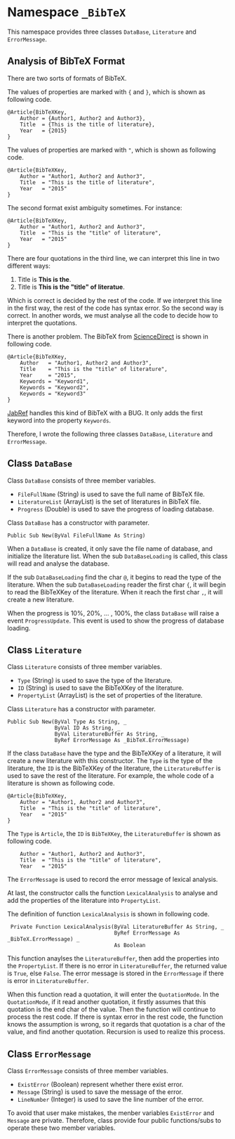 # Namespace `_BibTeX`

This namespace provides three classes `DataBase`, `Literature` and `ErrorMessage`.

## Analysis of BibTeX Format
There are two sorts of formats of BibTeX.

The values of properties are marked with `{` and `}`, which is shown as following code.

	@Article{BibTeXKey, 
		Author = {Author1, Author2 and Author3},  
		Title  = {This is the title of literature}, 
		Year   = {2015}
	}

The values of properties are marked with `"`, which is shown as following code.

	@Article{BibTeXKey, 
		Author = "Author1, Author2 and Author3",  
		Title  = "This is the title of literature", 
		Year   = "2015"
	}

The second format exist ambiguity sometimes. For instance:
	
	@Article{BibTeXKey, 
		Author = "Author1, Author2 and Author3",  
		Title  = "This is the "title" of literature", 
		Year   = "2015"
	}

There are four quotations in the third line, we can interpret this line in two different ways:

1. Title is **This is the**.
2. Title is **This is the "title" of literatue**.

Which is correct is decided by the rest of the code. If we interpret this line in the first way, the rest of the code has syntax error. So the second way is correct. In another words, we must analyse all the code to decide how to interpret the quotations.

There is another problem. The BibTeX from [ScienceDirect](http://www.sciencedirect.com/) is shown in following code.

	@Article{BibTeXKey, 
		Author   = "Author1, Author2 and Author3",  
		Title    = "This is the "title" of literature", 
		Year     = "2015",
		Keywords = "Keyword1",
		Keywords = "Keyword2",
		Keywords = "Keyword3" 
	}

[JabRef](http://jabref.sourceforge.net/) handles this kind of BibTeX with a BUG. It only adds the first keyword into the property `Keywords`.

Therefore, I wrote the following three classes `DataBase`, `Literature` and `ErrorMessage`.

## Class `DataBase`
Class `DataBase` consists of three member variables.

* `FileFullName` (String) is used to save the full name of BibTeX file.
* `LiteratureList` (ArrayList) is the set of literatures in BibTeX file.
* `Progress` (Double) is used to save the progress of loading database.

Class `DataBase` has a constructor with parameter.

	Public Sub New(ByVal FileFullName As String)

When a `DataBase` is created, it only save the file name of database, and initialize the literature list. When the sub `DataBaseLoading` is called, this class will read and analyse the database.

If the sub `DataBaseLoading` find the char `@`, it begins to read the type of the literature. When the sub `DataBaseLoading` reader the first char `{`, it will begin to read the BibTeXKey of the literature. When it reach the first char `,`, it will create a new literature.

When the progress is 10%, 20%, ... , 100%, the class `DataBase` will raise a event `ProgressUpdate`. This event is used to show the progress of database loading.

## Class `Literature`
Class `Literature` consists of three member variables.

* `Type` (String) is used to save the type of the literature.
* `ID` (String) is used to save the BibTeXKey of the literature.
* `PropertyList` (ArrayList) is the set of properties of the literature.

Class `Literature` has a constructor with parameter.

	Public Sub New(ByVal Type As String, _
				   ByVal ID As String, _
				   ByVal LiteratureBuffer As String, _
				   ByRef ErrorMessage As _BibTeX.ErrorMessage)
         
If the class `DataBase` have the type and the BibTeXKey of a literature, it will create a new literature with this constructor. The `Type` is the type of the literature, the `ID` is the BibTeXKey of the literature, the `LiteratureBuffer` is used to save the rest of the literature. For example, the whole code of a literature is shown as following code.

	@Article{BibTeXKey, 
		Author = "Author1, Author2 and Author3",  
		Title  = "This is the "title" of literature", 
		Year   = "2015"
	}

The `Type` is `Article`, the `ID` is `BibTeXKey`, the `LiteratureBuffer` is shown as following code.

		Author = "Author1, Author2 and Author3",  
		Title  = "This is the "title" of literature", 
		Year   = "2015"

The `ErrorMessage` is used to record the error message of lexical analysis.

At last, the constructor calls the function `LexicalAnalysis` to analyse and add the properties of the literature into `PropertyList`.

The definition of function `LexicalAnalysis` is shown in following code.

	 Private Function LexicalAnalysis(ByVal LiteratureBuffer As String, _
									  ByRef ErrorMessage As _BibTeX.ErrorMessage) _
									  As Boolean

This function anaylses the `LiteratureBuffer`, then add the properties into the `PropertyList`. If there is no error in `LiteratureBuffer`, the returned value is `True`, else `False`. The error message is stored in the `ErrorMessage` if there is error in `LiteratureBuffer`.

When this function read a quotation, it will enter the `QuotationMode`. In the `QuotationMode`, if it read another quotation, it firstly assumes that this quotation is the end char of the value. Then the function will continue to process the rest code. If there is syntax error in the rest code, the function knows the assumption is wrong, so it regards that quotation is a char of the value, and find another quotation. Recursion is used to realize this process.

## Class `ErrorMessage`
Class `ErrorMessage` consists of three member variables.

* `ExistError` (Boolean) represent whether there exist error.
* `Message` (String) is used to save the message of the error.
* `LineNumber` (Integer) is used to save the line number of the error.

To avoid that user make mistakes, the menber variables `ExistError` and `Message` are private. Therefore, class provide four public functions/subs to operate these two member variables.
